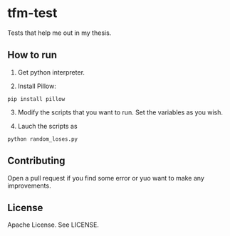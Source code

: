 # tfm-test

Tests that help me out in my thesis.

## How to run

1. Get python interpreter.

2. Install Pillow:

  ```
  pip install pillow
  ```

3. Modify the scripts that you want to run. Set the variables as you wish.

4. Lauch the scripts as

  ```
  python random_loses.py
  ```


## Contributing

  Open a pull request if you find some error or yuo want to make any improvements.

 ## License

 Apache License. See LICENSE.
